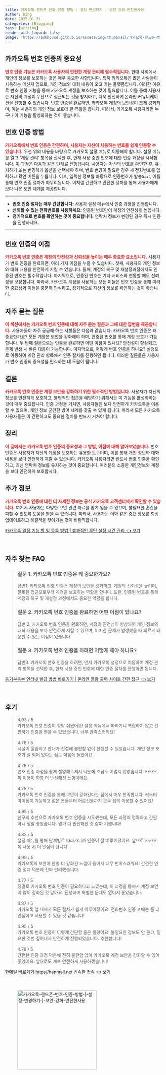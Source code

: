 ```yaml
---
title: 카카오톡 핸드폰 번호 인증 방법 | 설정 변경하기 | 보안 강화 안전한사용
author: bing
date: 2025-01-31
categories: [Blogging]
tags: [writing]
render_with_liquid: false
image: 'https://adkhouse.github.io/assets/img/thumbnail/카카오톡-핸드폰-번호-인증-방법-|-설정-변경하기-|-보안-강화-안전한사용.webp'
---
```



<h2 id='카카오톡_번호_인증의_중요성'>카카오톡 번호 인증의 중요성</h2>

<p><b><span style="color: #ee2323;">번호 인증 기능은 카카오톡 사용자의 안전한 계정 관리에 필수적입니다.</span></b> 현대 사회에서 개인의 정보를 보호하는 것은 매우 중요한 사항입니다. 특히 카카오톡은 많은 사람들이 사용하는 메신저 앱으로, 개인 정보와 대화 내용이 오고 가는 플랫폼입니다. 이러한 이유로 번호 인증 기능을 통해 카카오톡 계정을 보호하는 것이 필요합니다. 이를 통해 사용자는 자신의 계정이 무단으로 접근되는 것을 방지하고, 더욱 안전하게 온라인 커뮤니케이션을 진행할 수 있습니다. 번호 인증을 완료하면, 카카오톡 계정의 보안성이 크게 강화되며, 이는 사용자의 개인 정보 보호에 큰 역할을 합니다. 따라서, 카카오톡 사용자라면 누구나 이 기능을 활성화하는 것이 좋습니다.</p>

<h2 id='번호_인증_방법'>번호 인증 방법</h2>

<p><b><span style="color: #ee2323;">카카오톡에서 번호 인증은 간편하며, 사용자는 자신이 사용하는 번호를 쉽게 인증할 수 있습니다.</span></b> 우선 위의 내용을 바탕으로 카카오톡 설정 메뉴로 이동해야 합니다. 설정 메뉴를 열고 '계정 관리' 항목을 선택한 후, 현재 사용 중인 번호에 대한 인증 과정을 시작합니다. 이 과정은 다음과 같은 단계로 진행됩니다. 사용자는 자신의 번호를 확인한 후, 유지하기 또는 변경하기 옵션을 선택해야 하며, 번호 변경이 필요한 경우 새 전화번호를 입력하고 확인 버튼을 누릅니다. 이후, 입력한 정보를 바탕으로 인증번호가 발송되고, 이를 통해 번호 인증 절차가 마무리됩니다. 이처럼 간편하고 안전한 절차를 통해 사용자에게 보다 나은 보안 체계를 제공합니다.</p>

<hr />

<ul>
    <li><b>번호 인증 절차는 매우 간단합니다:</b> 사용자 설정 메뉴에서 인증 과정을 진행합니다.</li>
    <li><b>신뢰할 수 있는 전화번호를 사용하세요:</b> 인증된 번호만이 계정의 안전성을 높입니다.</li>
    <li><b>정기적으로 번호를 확인하는 것이 중요합니다:</b> 연락처 정보가 변경된 경우 즉시 인증을 진행하세요.</li>
</ul>

<hr />

<h2 id='번호_인증의_이점'>번호 인증의 이점</h2>

<p><b><span style="color: #ee2323;">카카오톡 번호 인증은 계정의 안전성과 신뢰성을 높이는 매우 중요한 요소입니다.</span></b> 사용자가 번호 인증을 완료하면, 여러 가지 이점을 누릴 수 있습니다. 첫째, 사용자의 개인 정보와 대화 내용을 안전하게 지킬 수 있습니다. 둘째, 계정의 복구 및 재설정과정에서도 인증된 번호는 필수적입니다. 마지막으로, 인증된 번호는 기타 서비스와 연동할 때도 신뢰성을 보장합니다. 따라서, 카카오톡 계정을 사용하는 모든 이들은 번호 인증을 통해 이러한 중요성과 이점을 충분히 인식하고, 정기적으로 자신의 정보를 확인하는 것이 좋습니다.</p>

<h2 id='자주_묻는_질문'>자주 묻는 질문</h2>

<p><b><span style="color: #ee2323;">이 섹션에서는 카카오톡 번호 인증에 대해 자주 묻는 질문과 그에 대한 답변을 제공합니다.</span></b> 사용자들이 자주 궁금해 하는 사항들은 다음과 같습니다. 카카오톡 번호 인증은 왜 중요한가요? 모든 계정은 보안을 강화해야 하며, 인증된 번호를 통해 계정 보호가 가능합니다. 두 번째 질문으로는 인증을 완료하면 어떤 이점이 있나요? 안전성이 향상되고, 문제 발생 시 빠른 대응이 가능합니다. 마지막으로, 어떻게 번호 인증을 하나요? 설정으로 이동하여 계정 관리 항목에서 인증 절차를 진행하면 됩니다. 이러한 질문들은 사용자가 번호 인증의 중요성을 인식하는 데 도움이 됩니다.</p>

<h2 id='결론'>결론</h2>

<p><b><span style="color: #ee2323;">카카오톡 번호 인증은 계정 보안을 강화하기 위한 필수적인 방법입니다.</span></b> 사용자가 자신의 정보를 안전하게 보호하고, 불법적인 접근을 예방하기 위해서는 이 기능을 활성화하는 것이 매우 중요합니다. 인증 과정을 거치면, 사용자들은 보다 안전하게 카카오톡을 이용할 수 있으며, 개인 정보 굳건한 방어 체계를 갖출 수 있게 됩니다. 따라서 모든 카카오톡 사용자들은 이 간편하고도 중요한 절차를 반드시 거쳐야 합니다.</p>

<h2 id='정리'>정리</h2>

<p><b><span style="color: #ee2323;">이 글에서는 카카오톡 번호 인증의 중요성과 그 방법, 이점에 대해 알아보았습니다.</span></b> 번호 인증은 사용자가 자신의 계정을 보호하는 유용한 도구이며, 이를 통해 개인 정보와 대화 내용을 보다 안전하게 지킬 수 있습니다. 카카오톡 사용자라면 반드시 번호 인증을 확인하고, 최신 연락처 정보를 유지하는 것이 중요합니다. 여러분의 소중한 개인정보와 계정을 보다 안전하게 보호합시다.</p>

<h2 id='추가_정보'>추가 정보</h2>

<p><b><span style="color: #ee2323;">카카오톡 번호 인증에 대한 더 자세한 정보는 공식 카카오톡 고객센터에서 확인할 수 있습니다.</span></b> 여기서 사용자는 다양한 보안 관련 자료를 쉽게 얻을 수 있으며, 불필요한 혼란을 피할 수 있도록 도움을 받을 수 있습니다. 따라서, 사용자는 이와 같은 중요 정보를 항상 업데이트하고 해결책을 찾아가는 것이 바람직합니다.</p>


<p><a class="click-button" title="카카오톡 일정 기능 할 일 등록 방법 | 효과적인 루틴 설정 시간 관리" href="https://adkhouse.github.io/posts/%EC%B9%B4%EC%B9%B4%EC%98%A4%ED%86%A1-%EC%9D%BC%EC%A0%95-%EA%B8%B0%EB%8A%A5-%ED%95%A0-%EC%9D%BC-%EB%93%B1%EB%A1%9D-%EB%B0%A9%EB%B2%95-%ED%9A%A8%EA%B3%BC%EC%A0%81%EC%9D%B8-%EB%A3%A8%ED%8B%B4-%EC%84%A4%EC%A0%95-%EC%8B%9C%EA%B0%84-%EA%B4%80%EB%A6%AC/" rel="dofollow">카카오톡 일정 기능 할 일 등록 방법 | 효과적인 루틴 설정 시간 관리 👈 보기</a></p><br>
<h2 id='자주_찾는_FAQ'>자주 찾는 FAQ</h2>
<div itemscope="" itemtype="https://schema.org/FAQPage"> 
<blockquote> 
<div itemscope="" itemprop="mainEntity" itemtype="https://schema.org/Question"> 
<h3 itemprop="name">질문 1. 카카오톡 번호 인증은 왜 중요한가요?</h3> 
<div itemscope="" itemprop="acceptedAnswer" itemtype="https://schema.org/Answer"> 
<span itemprop="text"> 
<p>답변1. 카카오톡 번호 인증은 계정의 보안을 강화하고, 계정의 신뢰성을 높이며, 잘못된 접근으로부터 계정을 보호하는 역할을 합니다. 또한, 인증된 번호를 통해 계정의 복구 및 재설정 과정에서도 중요한 역할을 합니다.</p> 
</span> 
</div> 
</div> 

<div itemscope="" itemprop="mainEntity" itemtype="https://schema.org/Question"> 
<h3 itemprop="name">질문 2. 카카오톡 번호 인증을 완료하면 어떤 이점이 있나요?</h3> 
<div itemscope="" itemprop="acceptedAnswer" itemtype="https://schema.org/Answer"> 
<span itemprop="text"> 
<p>답변 2. 카카오톡 번호 인증을 완료하면, 계정의 안전성이 향상되어 개인 정보와 대화 내용을 보다 안전하게 지킬 수 있으며, 어떠한 문제가 발생했을 때 빠르게 대응할 수 있는 이점이 있습니다.</p> 
</span> 
</div> 
</div> 

<div itemscope="" itemprop="mainEntity" itemtype="https://schema.org/Question"> 
<h3 itemprop="name">질문 3. 카카오톡 번호 인증을 하려면 어떻게 해야 하나요?</h3> 
<div itemscope="" itemprop="acceptedAnswer" itemtype="https://schema.org/Answer"> 
<span itemprop="text"> 
<p>답변3. 카카오톡 번호 인증을 하려면, 먼저 카카오톡 설정으로 이동하여 계정 관리 항목을 선택한 후, 현재 사용 중인 번호에 대한 인증 절차를 진행하면 됩니다.</p> 
</span> 
</div> 
</div> 
</blockquote> 
</div>
<p><a class="click-button" title="등기부등본 인터넷 발급 방법 바로가기 | 온라인 열람 출력 사이트 간편 접근" href="https://adkhouse.github.io/posts/%EB%93%B1%EA%B8%B0%EB%B6%80%EB%93%B1%EB%B3%B8-%EC%9D%B8%ED%84%B0%EB%84%B7-%EB%B0%9C%EA%B8%89-%EB%B0%A9%EB%B2%95-%EB%B0%94%EB%A1%9C%EA%B0%80%EA%B8%B0-%EC%98%A8%EB%9D%BC%EC%9D%B8-%EC%97%B4%EB%9E%8C-%EC%B6%9C%EB%A0%A5-%EC%82%AC%EC%9D%B4%ED%8A%B8-%EA%B0%84%ED%8E%B8-%EC%A0%91%EA%B7%BC/" rel="dofollow">등기부등본 인터넷 발급 방법 바로가기 | 온라인 열람 출력 사이트 간편 접근 👈 보기</a></p><br>
<h2 id='후기'>후기</h2>
<div itemscope itemtype="https://schema.org/Product">
  <blockquote>
  <div itemprop="review" itemscope itemtype="https://schema.org/Review">
      <div itemprop="reviewRating" itemscope itemtype="https://schema.org/Rating"> <span itemprop="ratingValue">4.93</span> / <span itemprop="bestRating">5</span> </div>
      <span itemprop="reviewBody">카카오톡 번호 인증이 정말 쉬웠어요! 설정 메뉴에서 따라가니 복잡하지 않고 간편하게 인증을 받을 수 있었습니다. 너무 만족스러워요!</span>
  </div>
  <br>
  <div itemprop="review" itemscope itemtype="https://schema.org/Review">
      <div itemprop="reviewRating" itemscope itemtype="https://schema.org/Rating"> <span itemprop="ratingValue">4.76</span> / <span itemprop="bestRating">5</span> </div>
      <span itemprop="reviewBody">시설이 깔끔하고 안내가 친절해 불편함 없이 진행할 수 있었습니다. 개인 정보 보호가 잘 되어 있다는 점도 마음에 들었어요.</span>
  </div>
  <br>
  <div itemprop="review" itemscope itemtype="https://schema.org/Review">
      <div itemprop="reviewRating" itemscope itemtype="https://schema.org/Rating"> <span itemprop="ratingValue">4.76</span> / <span itemprop="bestRating">5</span> </div>
      <span itemprop="reviewBody">번호 인증 과정을 쉽게 설명해주셔서 덕분에 조금도 어렵지 않았습니다! 카카오톡 이용이 한층 더 안전해진 느낌이에요.</span>
  </div>
  <br>
  <div itemprop="review" itemscope itemtype="https://schema.org/Review">
      <div itemprop="reviewRating" itemscope itemtype="https://schema.org/Rating"> <span itemprop="ratingValue">4.75</span> / <span itemprop="bestRating">5</span> </div>
      <span itemprop="reviewBody">카카오톡 번호 인증을 통해 보안이 강화된다는 점에서 매우 만족합니다. 커스터마이징이 가능하고 젊은 분들부터 어르신들까지 모두 쉽게 이용할 수 있어요!</span>
  </div>
  <br>
  <div itemprop="review" itemscope itemtype="https://schema.org/Review">
      <div itemprop="reviewRating" itemscope itemtype="https://schema.org/Rating"> <span itemprop="ratingValue">4.95</span> / <span itemprop="bestRating">5</span> </div>
      <span itemprop="reviewBody">친구의 추천으로 카카오톡 번호 인증을 시도했는데, 모든 과정이 명확하고 간편하니 정말 좋았습니다. 뭔가 더 안전해진 것 같아 기쁩니다!</span>
  </div>
  <br>
  <div itemprop="review" itemscope itemtype="https://schema.org/Review">
      <div itemprop="reviewRating" itemscope itemtype="https://schema.org/Rating"> <span itemprop="ratingValue">4.83</span> / <span itemprop="bestRating">5</span> </div>
      <span itemprop="reviewBody">설정 메뉴를 통해 단계별로 따라가니까 인증이 잘 이루어졌어요. 앞으로 카카오톡 사용 시 더 안심이 됩니다!</span>
  </div>
  <br>
  <div itemprop="review" itemscope itemtype="https://schema.org/Review">
      <div itemprop="reviewRating" itemscope itemtype="https://schema.org/Rating"> <span itemprop="ratingValue">4.99</span> / <span itemprop="bestRating">5</span> </div>
      <span itemprop="reviewBody">카카오톡의 보안이 한층 더 강화된 느낌이 들어서 너무 만족스러워요! 간편한 인증 절차 덕분에 진짜 편리했습니다.</span>
  </div>
  <br>
  <div itemprop="review" itemscope itemtype="https://schema.org/Review">
      <div itemprop="reviewRating" itemscope itemtype="https://schema.org/Rating"> <span itemprop="ratingValue">4.77</span> / <span itemprop="bestRating">5</span> </div>
      <span itemprop="reviewBody">정말로 카카오톡 번호 인증이 필요하다고 느꼈는데, 이 과정을 통해서 계정 보안이 많이 강화된 것 같아요. 진행하며 특별한 문제도 없어서 좋았습니다.</span>
  </div>
  <br>
  <div itemprop="review" itemscope itemtype="https://schema.org/Review">
      <div itemprop="reviewRating" itemscope itemtype="https://schema.org/Rating"> <span itemprop="ratingValue">4.87</span> / <span itemprop="bestRating">5</span> </div>
      <span itemprop="reviewBody">카카오톡 앱 내에서 모든 절차가 쉽게 이루어졌어요. 전화번호 인증 후에는 좀 더 안심하고 사용할 수 있을 것 같습니다!</span>
  </div>
  <br>
  <div itemprop="review" itemscope itemtype="https://schema.org/Review">
      <div itemprop="reviewRating" itemscope itemtype="https://schema.org/Rating"> <span itemprop="ratingValue">4.95</span> / <span itemprop="bestRating">5</span> </div>
      <span itemprop="reviewBody">카카오톡 번호 인증이 이렇게 간단할 줄은 몰랐어요! 불필요한 정보도 안 묻고, 필요한 것만 짚어내서 안전하게 진행되었습니다. 추천합니다!</span>
  </div>
  <br>
  <div itemprop="review" itemscope itemtype="https://schema.org/Review">
      <div itemprop="reviewRating" itemscope itemtype="https://schema.org/Rating"> <span itemprop="ratingValue">4.78</span> / <span itemprop="bestRating">5</span> </div>
      <span itemprop="reviewBody">간편한 인증 과정 덕분에 전혀 불편함 없이 카카오톡 계정 보안을 강화할 수 있어 좋았어요. 앞으로도 계속 안전하게 사용하겠습니다!</span>
  </div>
  </blockquote>
</div>
<p><a class="click-button" title="한메일 바로가기 https//hanmail.net 신속한 접속" href="https://adkhouse.github.io/posts/%ED%95%9C%EB%A9%94%EC%9D%BC-%EB%B0%94%EB%A1%9C%EA%B0%80%EA%B8%B0-httpshanmail.net-%EC%8B%A0%EC%86%8D%ED%95%9C-%EC%A0%91%EC%86%8D/" rel="dofollow">한메일 바로가기 https//hanmail.net 신속한 접속 👈 보기</a></p><br>
<figure class="image"><img src="https://adkhouse.github.io/assets/img/thumbnail/카카오톡-핸드폰-번호-인증-방법-|-설정-변경하기-|-보안-강화-안전한사용.webp" alt="카카오톡-핸드폰-번호-인증-방법-|-설정-변경하기-|-보안-강화-안전한사용" width="256" height="256"></figure>